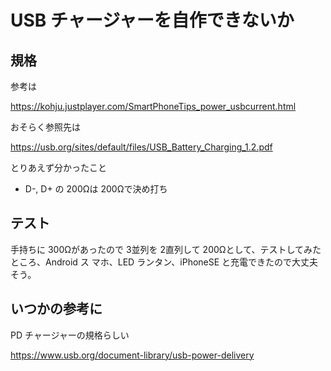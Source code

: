 # USB チャージャーを自作できないか

## 規格

参考は

https://kohju.justplayer.com/SmartPhoneTips_power_usbcurrent.html

おそらく参照先は

https://usb.org/sites/default/files/USB_Battery_Charging_1.2.pdf

とりあえず分かったこと

* D-, D+ の 200Ωは 200Ωで決め打ち

## テスト

手持ちに 300Ωがあったので 3並列を 2直列して 200Ωとして、テストしてみたところ、Android ス
マホ、LED ランタン、iPhoneSE と充電できたので大丈夫そう。

## いつかの参考に

PD チャージャーの規格らしい

https://www.usb.org/document-library/usb-power-delivery


